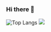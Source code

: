 ### Hi there 👋
 ![Top Langs](https://github-readme-stats.vercel.app/api/top-langs/?username=omerfdev&layout=compact)
<picture>
  <source
    srcset="https://github-readme-stats.vercel.app/api?username=omerfdev&show_icons=true&theme=dark"
    media="(prefers-color-scheme: green)"
  />
  <source
    srcset="https://github-readme-stats.vercel.app/api?username=omerfdev&show_icons=true"
    media="(prefers-color-scheme: dark), (prefers-color-scheme: no-preference)"
  />
  <img src="https://github-readme-stats.vercel.app/api?username=omerfdev&show_icons=true" />

</picture>






<!--
**omerfdev/omerfdev** is a ✨ _special_ ✨ repository because its `README.md` (this file) appears on your GitHub profile.

Here are some ideas to get you started:

- 🔭 I’m currently working on .Net Environments
- 🌱 I’m currently learning .Net, Sql, Web..
- 👯 I’m looking to collaborate on ...
- 🤔 I’m looking for help with ...
- 💬 Ask me about ...
- 📫 How to reach me: ...
- 😄 Pronouns: ...
- ⚡ Fun fact: ...

-->

